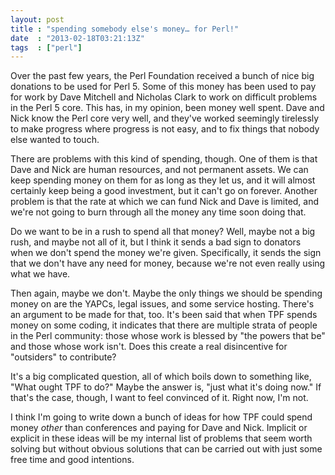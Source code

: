 ```yaml
---
layout: post
title : "spending somebody else's money… for Perl!"
date  : "2013-02-18T03:21:13Z"
tags  : ["perl"]
---
```

Over the past few years, the Perl Foundation received a bunch of nice big
donations to be used for Perl 5.  Some of this money has been used to pay for
work by Dave Mitchell and Nicholas Clark to work on difficult problems in the
Perl 5 core.  This has, in my opinion, been money well spent.  Dave and Nick
know the Perl core very well, and they've worked seemingly tirelessly to make
progress where progress is not easy, and to fix things that nobody else wanted
to touch.

There are problems with this kind of spending, though.  One of them is that
Dave and Nick are human resources, and not permanent assets.  We can keep
spending money on them for as long as they let us, and it will almost certainly
keep being a good investment, but it can't go on forever.  Another problem is
that the rate at which we can fund Nick and Dave is limited, and we're not
going to burn through all the money any time soon doing that.

Do we want to be in a rush to spend all that money?  Well, maybe not a big
rush, and maybe not all of it, but I think it sends a bad sign to donators when
we don't spend the money we're given.  Specifically, it sends the sign that we
don't have any need for money, because we're not even really using what we
have.

Then again, maybe we don't.  Maybe the only things we should be spending money
on are the YAPCs, legal issues, and some service hosting.  There's an argument
to be made for that, too.  It's been said that when TPF spends money on some
coding, it indicates that there are multiple strata of people in the Perl
community: those whose work is blessed by "the powers that be" and those whose
work isn't.  Does this create a real disincentive for "outsiders" to
contribute?

It's a big complicated question, all of which boils down to something like,
"What ought TPF to do?"  Maybe the answer is, "just what it's doing now."  If
that's the case, though, I want to feel convinced of it.  Right now, I'm not.

I think I'm going to write down a bunch of ideas for how TPF could spend money
*other* than conferences and paying for Dave and Nick.  Implicit or explicit in
these ideas will be my internal list of problems that seem worth solving but
without obvious solutions that can be carried out with just some free time and
good intentions.

